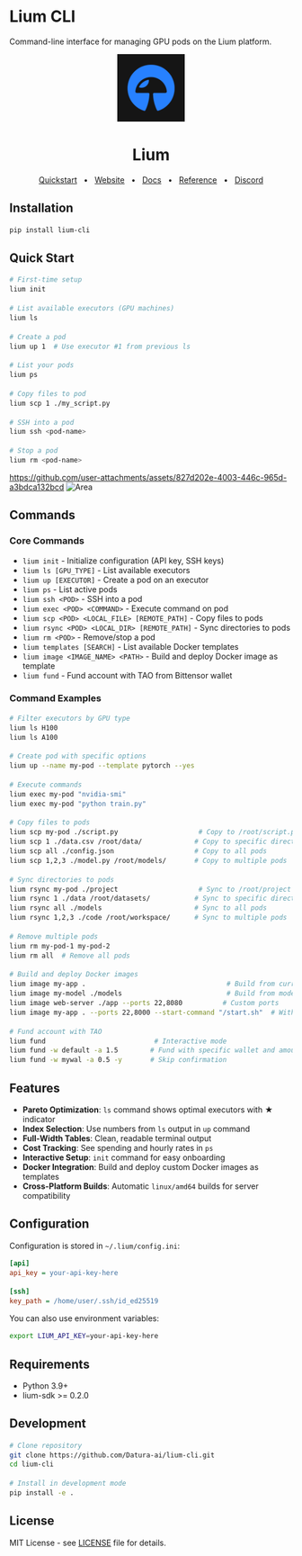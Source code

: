 # Lium CLI

Command-line interface for managing GPU pods on the Lium platform.

<p align="center">
  <img src="web-app-manifest-512x512.png" alt="Lium CLI Logo" width="120" />
</p>

<h1 align="center">Lium</h1>

<div align="center">
  <a href="https://docs.lium.io/cli/quickstart">Quickstart</a>
  <span>&nbsp;&nbsp;•&nbsp;&nbsp;</span>
  <a href="https://lium.io/?utm_source=github">Website</a>
  <span>&nbsp;&nbsp;•&nbsp;&nbsp;</span>
  <a href="https://docs.lium.io/cli">Docs</a>
  <span>&nbsp;&nbsp;•&nbsp;&nbsp;</span>
  <a href="https://docs.lium.io/cli/commands">Reference</a>
  <span>&nbsp;&nbsp;•&nbsp;&nbsp;</span>
  <a href="https://discord.gg/lium">Discord</a>
</div>

## Installation

```bash
pip install lium-cli
```

## Quick Start

```bash
# First-time setup
lium init

# List available executors (GPU machines)
lium ls

# Create a pod
lium up 1  # Use executor #1 from previous ls

# List your pods
lium ps

# Copy files to pod
lium scp 1 ./my_script.py

# SSH into a pod
lium ssh <pod-name>

# Stop a pod
lium rm <pod-name>
```

https://github.com/user-attachments/assets/827d202e-4003-446c-965d-a3bdca132bcd
 ![Area](https://github.com/user-attachments/assets/089e3a25-f246-4664-a069-1366d8357fe3)


## Commands

### Core Commands

- `lium init` - Initialize configuration (API key, SSH keys)
- `lium ls [GPU_TYPE]` - List available executors
- `lium up [EXECUTOR]` - Create a pod on an executor
- `lium ps` - List active pods
- `lium ssh <POD>` - SSH into a pod
- `lium exec <POD> <COMMAND>` - Execute command on pod
- `lium scp <POD> <LOCAL_FILE> [REMOTE_PATH]` - Copy files to pods
- `lium rsync <POD> <LOCAL_DIR> [REMOTE_PATH]` - Sync directories to pods
- `lium rm <POD>` - Remove/stop a pod
- `lium templates [SEARCH]` - List available Docker templates
- `lium image <IMAGE_NAME> <PATH>` - Build and deploy Docker image as template
- `lium fund` - Fund account with TAO from Bittensor wallet

### Command Examples

```bash
# Filter executors by GPU type
lium ls H100
lium ls A100

# Create pod with specific options
lium up --name my-pod --template pytorch --yes

# Execute commands
lium exec my-pod "nvidia-smi"
lium exec my-pod "python train.py"

# Copy files to pods
lium scp my-pod ./script.py                    # Copy to /root/script.py
lium scp 1 ./data.csv /root/data/             # Copy to specific directory
lium scp all ./config.json                    # Copy to all pods
lium scp 1,2,3 ./model.py /root/models/       # Copy to multiple pods

# Sync directories to pods
lium rsync my-pod ./project                    # Sync to /root/project
lium rsync 1 ./data /root/datasets/           # Sync to specific directory
lium rsync all ./models                       # Sync to all pods
lium rsync 1,2,3 ./code /root/workspace/      # Sync to multiple pods

# Remove multiple pods
lium rm my-pod-1 my-pod-2
lium rm all  # Remove all pods

# Build and deploy Docker images
lium image my-app .                                   # Build from current directory
lium image my-model ./models                          # Build from models directory  
lium image web-server ./app --ports 22,8080          # Custom ports
lium image my-app . --ports 22,8000 --start-command "/start.sh"  # With start command

# Fund account with TAO
lium fund                           # Interactive mode
lium fund -w default -a 1.5        # Fund with specific wallet and amount
lium fund -w mywal -a 0.5 -y       # Skip confirmation
```

## Features

- **Pareto Optimization**: `ls` command shows optimal executors with ★ indicator
- **Index Selection**: Use numbers from `ls` output in `up` command
- **Full-Width Tables**: Clean, readable terminal output
- **Cost Tracking**: See spending and hourly rates in `ps`
- **Interactive Setup**: `init` command for easy onboarding
- **Docker Integration**: Build and deploy custom Docker images as templates
- **Cross-Platform Builds**: Automatic `linux/amd64` builds for server compatibility

## Configuration

Configuration is stored in `~/.lium/config.ini`:

```ini
[api]
api_key = your-api-key-here

[ssh]
key_path = /home/user/.ssh/id_ed25519
```

You can also use environment variables:
```bash
export LIUM_API_KEY=your-api-key-here
```

## Requirements

- Python 3.9+
- lium-sdk >= 0.2.0

## Development

```bash
# Clone repository
git clone https://github.com/Datura-ai/lium-cli.git
cd lium-cli

# Install in development mode
pip install -e .
```

## License

MIT License - see [LICENSE](LICENSE) file for details.
